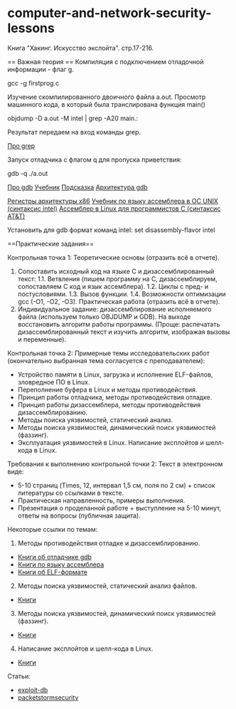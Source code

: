 # computer-and-network-security-lessons

Книга "Хакинг. Искусство экслойта". стр.17-216.

== Важная теория ==
Компиляция с подключением отладочной информации - флаг g.

gcc -g firstprog.c 

Изучение скомпилированного двоичного файла a.out.
Просмотр машинного кода, в который была транслирована функция main()

objdump -D a.out -M intel | grep -A20 main.:

Результат передаем на вход команды grep. 

[Про grep](http://habrahabr.ru/post/229501/)

Запуск отладчика с флагом q для пропуска приветствия:

gdb -q ./a.out

[Про gdb](http://habrahabr.ru/post/181738/)
[Учебник](https://www.opennet.ru/docs/RUS/gdb/gdb_toc.html)
[Подсказка](http://users.ece.utexas.edu/~adnan/gdb-refcard.pdf)
[Архитектура gdb](http://www.aosabook.org/en/gdb.html)

[Регистры архитектуры x86](http://ccfit.nsu.ru/~kireev/lab2/lab2reg.htm)
[Учебник по языку ассемблера в ОС UNIX (синтаксис intel)](http://www.stolyarov.info/books/pdf/nasm_unix.pdf)
[Ассемблер в Linux для программистов C (синтаксис AT&T)](https://ru.wikibooks.org/wiki/%D0%90%D1%81%D1%81%D0%B5%D0%BC%D0%B1%D0%BB%D0%B5%D1%80_%D0%B2_Linux_%D0%B4%D0%BB%D1%8F_%D0%BF%D1%80%D0%BE%D0%B3%D1%80%D0%B0%D0%BC%D0%BC%D0%B8%D1%81%D1%82%D0%BE%D0%B2_C)

Установить для gdb формат команд intel:
set disassembly-flavor intel


==Практические задания==

Контрольная точка 1:
Теоретические основы (отразить всё в отчете).
1. Сопоставить исходный код на языке С и дизассемблированный текст:
1.1. Ветвления (пишем программу на С, дизассемблируем, сопоставляем С код и язык ассемблера). 
1.2. Циклы с пред- и постусловиями.
1.3. Вызов функции. 
1.4. Возможности оптимизации gcc (-O1, -O2, -O3). 
Практическая работа (отразить всё в отчете).
2.	Индивидуальное задание: дизассемблирование исполняемого файла (используем только OBJDUMP и GDB). На выходе восстановить алгоритм работы программы. (Проще: распечатать дизассемблированный текст и изучить алгоритм, изображая вызовы и переменные).

Контрольная точка 2:
Примерные темы исследовательских работ (окончательно выбранная тема согласуется с преподавателем):
- Устройство памяти в Linux, загрузка и исполнение ELF-файлов, зловредное ПО в Linux.
- Переполнение буфера в Linux и методы противодействия.
- Принцип работы отладчика, методы противодействия отладке.
- Принцип работы дизассемблера, методы противодействия дизассемблированию.
- Методы поиска уязвимостей, статический анализ.
- Методы поиска уязвимостей, динамический поиск уязвимостей (фаззинг).
- Эксплуатация уязвимостей в Linux. Написание эксплойтов и шелл-кода в Linux.

Требования к выполнению контрольной точки 2:
Текст в электронном виде:
- 5-10 страниц (Times, 12, интервал 1,5 см, поля по 2 см) + список литературы со ссылками в тексте. 
- Практическая направленность, примеры выполнения. 
- Презентация о проделанной работе + выступление на 5-10 минут, ответы на вопросы (публичная защита).

Некоторые ссылки по темам:
1. Методы противодействия отладке и дизассемблированию. 
- [Книги об отладчике gdb](https://goo.gl/R72TPH)
- [Книги по языку ассемблера](https://goo.gl/MKfBGD)
- [Книги об ELF-формате](https://goo.gl/poiuyR)
2. Методы поиска уязвимостей, статический анализ файлов.
- [Книги](https://goo.gl/etWwk0)
3. Методы поиска уязвимостей, динамический поиск уязвимостей (фаззинг).
- [Книги](https://goo.gl/etWwk0)
4. Написание эксплойтов и шелл-кода в Linux.
- [Книги](https://goo.gl/Q5wJv8)

Статьи: 
- [exploit-db](https://www.exploit-db.com/papers/)
- [packetstormsecurity](https://packetstormsecurity.com/files/tags/paper/)